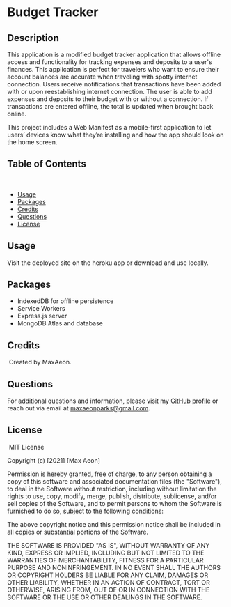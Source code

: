 # Budget Tracker
## Description 
​This application is a modified budget tracker application that allows offline access and functionality for tracking expenses and deposits to a user's finances. This application is perfect for travelers who want to ensure their account balances are accurate when traveling with spotty internet connection. Users receive notifications that transactions have been added with or upon reestablishing internet connection. The user is able to add expenses and deposits to their budget with or without a connection. If transactions are entered offline, the total is updated when brought back online.

This project includes a Web Manifest as a mobile-first application to let users’ devices know what they’re installing and how the app should look on the home screen.
​
## Table of Contents
​
* [Usage](#usage)
* [Packages](#packages)
* [Credits](#credits)
* [Questions](#questions)
* [License](#license)

## Usage 
Visit the deployed site on the heroku app or download and use locally.

## Packages

* IndexedDB for offline persistence
* Service Workers
* Express.js server
* MongoDB Atlas and database

## Credits
​
Created by MaxAeon.
​
## Questions
For additional questions and information, please visit my [GitHub profile](github.com/maxaeon/)
or reach out via email at maxaeonparks@gmail.com.

## License
​
MIT License

Copyright (c) [2021] [Max Aeon]

Permission is hereby granted, free of charge, to any person obtaining a copy
of this software and associated documentation files (the "Software"), to deal
in the Software without restriction, including without limitation the rights
to use, copy, modify, merge, publish, distribute, sublicense, and/or sell
copies of the Software, and to permit persons to whom the Software is
furnished to do so, subject to the following conditions:

The above copyright notice and this permission notice shall be included in all
copies or substantial portions of the Software.

THE SOFTWARE IS PROVIDED "AS IS", WITHOUT WARRANTY OF ANY KIND, EXPRESS OR
IMPLIED, INCLUDING BUT NOT LIMITED TO THE WARRANTIES OF MERCHANTABILITY,
FITNESS FOR A PARTICULAR PURPOSE AND NONINFRINGEMENT. IN NO EVENT SHALL THE
AUTHORS OR COPYRIGHT HOLDERS BE LIABLE FOR ANY CLAIM, DAMAGES OR OTHER
LIABILITY, WHETHER IN AN ACTION OF CONTRACT, TORT OR OTHERWISE, ARISING FROM,
OUT OF OR IN CONNECTION WITH THE SOFTWARE OR THE USE OR OTHER DEALINGS IN THE
SOFTWARE.
